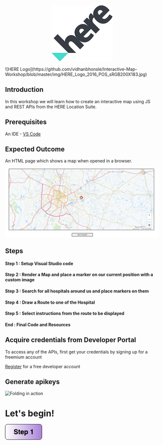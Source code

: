 <p align="center">
  <img src="https://github.com/vidhanbhonsle/Interactive-Map-Workshop/blob/master/img/HERE_Logo_2016_POS_sRGB200X183.jpg" />
</p>
![HERE Logo](https://github.com/vidhanbhonsle/Interactive-Map-Workshop/blob/master/img/HERE_Logo_2016_POS_sRGB200X183.jpg) 

## Introduction

In this workshop we will learn how to create an interactive map using JS and REST APIs from the HERE Location Suite.

## Prerequisites
An IDE - [VS Code](https://code.visualstudio.com/download)

## Expected Outcome
An HTML page which shows a map when opened in a browser.

![Folding in action](/img/outcome.png)

## Steps
#### Step 1 : Setup Visual Studio code
#### Step 2 : Render a Map and place a marker on our current position with a custom image
#### Step 3 : Search for all hospitals around us and place markers on them
#### Step 4 : Draw a Route to one of the Hospital
#### Step 5 : Select instructions from the route to be displayed
#### End    : Final Code and Resources

## Acquire credentials from Developer Portal 
To access any of the APIs, first get your credentials by signing up for a freemium account

[Register](https://developer.here.com/events/community-sa) for a free developer account</br>

## Generate apikeys

![Folding in action](https://github.com/vidhanbhonsle/Interactive-Map-Workshop/blob/master/img/RegistrationGif.gif)

# Let's begin!

[![Foo](https://github.com/vidhanbhonsle/Interactive-Map-Workshop/blob/master/img/s1.png)](https://github.com/vidhanbhonsle/Interactive-Map-Workshop/blob/master/Step1.md) 





